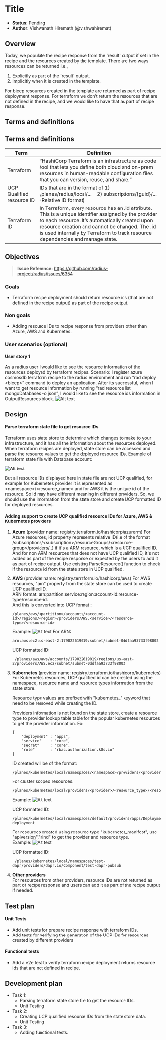 # Title

* **Status**: Pending
* **Author**: Vishwanath Hiremath (@vishwahiremat)

## Overview

Today, we populate the recipe response from the 'result' output if set in the recipe and the resources created by the template. There are two ways resources can be returned i.e., 
1) Explicitly as part of the 'result' output.
2) Implicitly when it is created in the template.  

For bicep resources created in the template are returned as part of recipe deployment response. For terraform we don’t return the resources that are not defined in the recipe, and we would like to have that as part of recipe response.

## Terms and definitions

## Terms and definitions

| Term     | Definition                                                                                                                                                                                                 |
| -------- | ---------------------------------------------------------------------------------------------------------------------------------------------------------------------------------------------------------- |
| Terraform | “HashiCorp Terraform is an infrastructure as code tool that lets you define both cloud and on-prem resources in human-readable configuration files that you can version, reuse, and share.” |
| UCP Qualified resource ID | IDs that are in the format of 1)	/planes/radius/local/... &nbsp;&nbsp; 2)	subscriptions/{guid}/... (Relative ID format) |
| Terraform ID | In Terraform, every resource has an .id attribute. This is a unique identifier assigned by the provider to each resource. It’s automatically created upon resource creation and cannot be changed. The .id is used internally by Terraform to track resource dependencies and manage state. |


## Objectives

> **Issue Reference:** https://github.com/radius-project/radius/issues/6354

### Goals
-	Terraform recipe deployment should return resource ids (that are not defined in the recipe output) as part of the recipe output. 

### Non goals
-   Adding resource IDs to recipe response from providers other than Azure, AWS and Kubernetes.

### User scenarios (optional)
#### User story 1
As a radius user I would like to see the resource information of the resources deployed by terraform recipes. Scenario: I register azure cosmosdb terraform recipe to the radius environment and run “rad deploy \<bicep\>” command to deploy an application. After its successful, when I want to get resource information by running “rad resource list mongoDatabases -o json”, I would like to see the resource ids information in OutputResources block.
![Alt text](./2023-09-populate-terraform-resourcs-ids/image.png)

## Design


#### Parse terraform state file to get resource IDs 
Terraform uses state store to determine which changes to make to your infrastructure, and it has all the information about the resources deployed. When terraform recipes are deployed, state store can be accessed and parse the resource values to get the deployed resource IDs. Example of terraform state file with Database account:

![Alt text](./2023-09-populate-terraform-resourcs-ids/image-1.png)

But all resource IDs displayed here in state file are not UCP qualified, for example for Kubernetes provider it is represented as \<namespace\>/<resource_name> and for AWS it is the unique id of the resource. So id may have different meaning in different providers. So, we should use the information from the state store and create UCP formatted ID for deployed resources.

#### Adding support to create UCP qualified resource IDs for Azure, AWS & Kubernetes providers

1) **Azure**  (provider name: registry.terraform.io/hashicorp/azurerm)
    For Azure resources, id property represents relative ID(i.e of the format /subscriptions/\<subscription\>/resourceGroups/\<resource-group\>/providers/..) if it's a ARM resource, which is a UCP qualified ID. And for non ARM resources that does not have UCP qualified ID, it's not added as part of the recipe response or expected by the users to add it as part of recipe output. Use existing ParseResource() function to check if the resource id from the state store in UCP qualified.


2) **AWS** (provider name: registry.terraform.io/hashicorp/aws)
    For AWS resources, "arn" property from the state store can be used to create UCP qualified ID.  
    ARN format: arn:partition:service:region:account-id:resource-type/resource-id.  
    And this is converted into UCP format : 
    ```
    /planes/aws/<partition>/accounts/<account-id>/regions/<region>/providers/AWS.<service>/<resource-type>/<resource-id>
    ```
    Example:
    ![Alt text](./2023-09-populate-terraform-resourcs-ids/image-3.png)
    For ARN:  
    ```
    arn:aws:ec2:us-east-2:179022619019:subnet/subnet-0ddfaa93733f98002
    ```
    UCP formatted ID:
    ```
     /planes/aws/aws/accounts/179022619019/regions/us-east-2/providers/AWS.ec2/subnet/subnet-0ddfaa93733f98002
    ```

3) **Kubernetes** (provider name: registry.terraform.io/hashicorp/kubernetes)    
    For Kubernetes resources, UCP qualified id can be created using the namespace, resource name and resource types information from the state store. 

    Resource type values are prefixed with "kubernetes_" keyword that need to be removed while creating the ID.
    
    Providers information is not found on the state store, create a resource type to provider lookup table table for the popular kubernetes resources to get the provider information.
    Ex:
    ```
    {
        "deployment" : "apps",
        "service"    : "core",
        "secret"     : "core",
        "role"       : "rbac.authorization.k8s.io"
    }
    ```
    

    ID created will be of the format:
    ```
    /planes/kubernetes/local/namespaces/<namespace>/providers/<provider>/<resource_type>/<resource_name>
    ```
    For cluster scoped resources.
    ```
    /planes/kubernetes/local/providers/<provider>/<resource_type>/<resource_name>
    ```

    Example:
    ![Alt text](./2023-09-populate-terraform-resourcs-ids/image-5.png)

     UCP formatted ID:
     ```
     /planes/kubernetes/local/namespaces/default/providers/apps/Deployment/redis-deployment
     ```
    For resources created using resource type "kubernetes_manifest", use "apiversion","kind" to get the provider and resource type.  
    Example: 
    ![Alt text](./2023-09-populate-terraform-resourcs-ids/image-6.png)

    UCP formatted ID:
    ```
     /planes/kubernetes/local/namespaces/test-dapr/providers/dapr.io/Component/test-dapr-pubsub
    ```

4) **Other providers**  
    For resources from other providers, resource IDs are not returned as part of recipe response and users can add it as part of the recipe output if needed.    

## Test plan

#### Unit Tests
-   Add unit tests for prepare recipe response with terraform IDs.
-   Add tests for verifying the generation of the UCP IDs for resources created by different providers

#### Functional tests
- 	Add a e2e test to verify terraform recipe deployment returns resource ids that are not defined in recipe.

## Development plan

- Task 1:  
    - Parsing terraform state store file to get the resource IDs.
    - Unit Testing
- Task 2:
    - Creating UCP qualified resource IDs from the state store data.
    - Unit Testing
- Task 3:
    - Adding functional tests.